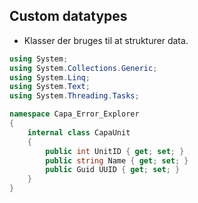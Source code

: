 ## Custom datatypes

- Klasser der bruges til at strukturer data.

```csharp [9-14]
using System;
using System.Collections.Generic;
using System.Linq;
using System.Text;
using System.Threading.Tasks;

namespace Capa_Error_Explorer
{
    internal class CapaUnit
    {
        public int UnitID { get; set; }
        public string Name { get; set; }
        public Guid UUID { get; set; }
    }
}

```